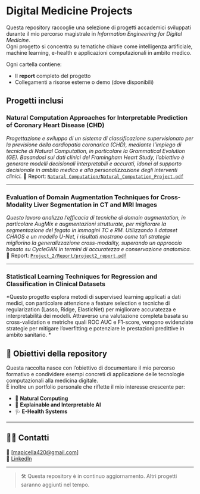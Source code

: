 # Digital Medicine Projects

Questa repository raccoglie una selezione di progetti accademici sviluppati durante il mio percorso magistrale in *Information Engineering for Digital Medicine*.  
Ogni progetto si concentra su tematiche chiave come intelligenza artificiale, machine learning, e-health e applicazioni computazionali in ambito medico.

Ogni cartella contiene:
- Il **report** completo del progetto
- Collegamenti a risorse esterne o demo (dove disponibili)


## Progetti inclusi

###  Natural Computation Approaches for Interpretable Prediction of Coronary Heart Disease (CHD)
*Progettazione e sviluppo di un sistema di classificazione supervisionato per la previsione della cardiopatia coronarica (CHD), mediante l’impiego di tecniche di Natural Computation, in particolare la Grammatical Evolution (GE). Basandosi sui dati clinici del Framingham Heart Study, l’obiettivo è generare modelli decisionali interpretabili e accurati, idonei al supporto decisionale in ambito medico e alla personalizzazione degli interventi clinici.*
📄 Report: [`Natural Computation/Natural_Computation_Project.pdf`]('Natural_Computation_Project.pdf')

---

### Evaluation of Domain Augmentation Techniques for Cross-Modality Liver Segmentation in CT and MRI Images
*Questo lavoro analizza l’efficacia di tecniche di domain augmentation, in particolare AugMix e augmentazioni strutturate, per migliorare la segmentazione del fegato in immagini TC e RM. Utilizzando il dataset CHAOS e un modello U-Net, i risultati mostrano come tali strategie migliorino la generalizzazione cross-modality, superando un approccio basato su CycleGAN in termini di accuratezza e conservazione anatomica.*  
📄 Report: [`Project_2/Report/project2_report.pdf`](Project_2/Report/project2_report.pdf)

---

### Statistical Learning Techniques for Regression and Classification in Clinical Datasets
*Questo progetto esplora metodi di supervised learning applicati a dati medici, con particolare attenzione a feature selection e tecniche di regularization (Lasso, Ridge, ElasticNet) per migliorare accuratezza e interpretabilità dei modelli. Attraverso una valutazione completa basata su cross-validation e metriche quali ROC AUC e F1-score, vengono evidenziate strategie per mitigare l’overfitting e potenziare le prestazioni predittive in ambito sanitario. *

## 📌 Obiettivi della repository

Questa raccolta nasce con l’obiettivo di documentare il mio percorso formativo e condividere esempi concreti di applicazione delle tecnologie computazionali alla medicina digitale.  
È inoltre un portfolio personale che riflette il mio interesse crescente per:
- 🧠 **Natural Computing**
- 🔎 **Explainable and Interpretable AI**
- 🩺 **E-Health Systems**

---

## 👨‍💻 Contatti

📧 [mapicella420@gmail.com]  
🔗 [LinkedIn]([https://www.linkedin.com/in/tuo-profilo/](https://www.linkedin.com/in/mario-apicella-4160481b0/))  

---

> 🛠️ Questa repository è in continuo aggiornamento. Altri progetti saranno aggiunti nel tempo.
